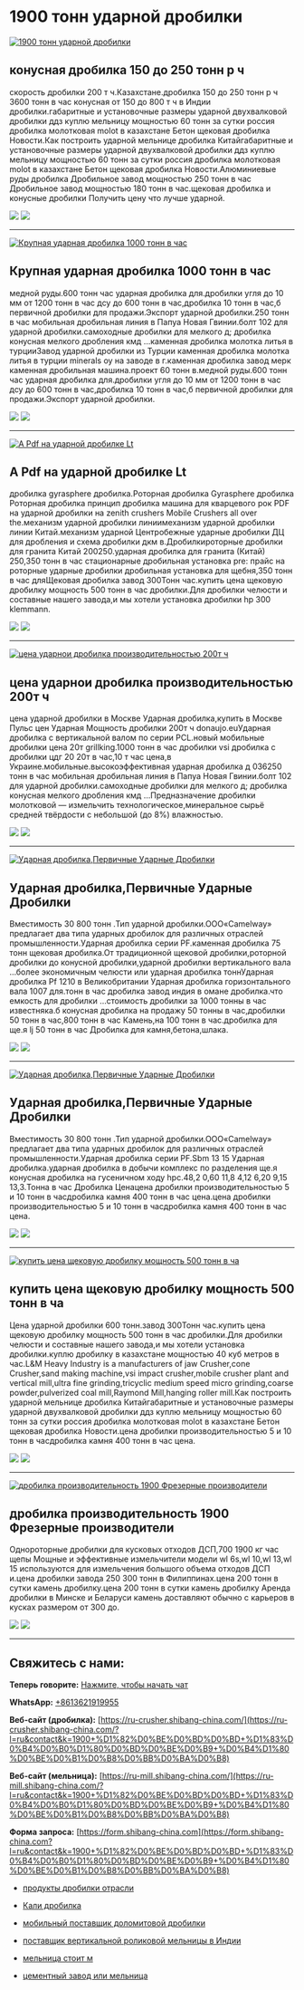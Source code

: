 # 1900 тонн ударной дробилки

<a href="https://swt.shibang-china.com/?l=ru&img&k=1900+%D1%82%D0%BE%D0%BD%D0%BD+%D1%83%D0%B4%D0%B0%D1%80%D0%BD%D0%BE%D0%B9+%D0%B4%D1%80%D0%BE%D0%B1%D0%B8%D0%BB%D0%BA%D0%B8" target="_blank">![1900 тонн ударной дробилки](http://static.shibang-china.com/all-800x300/1259.jpg)</a>

## конусная дробилка 150 до 250 тонн р ч
скорость дробилки 200 т ч.Казахстане.дробилка 150 до 250 тонн р ч 3600 тонн в час конусная от 150 до 800 т ч в Индии дробилки.габаритные и установочные размеры ударной двухвалковой дробилки ддз куплю мельницу мощностью 60 тонн за сутки россия дробилка молотковая molot в казахстане Бетон щековая дробилка Новости.Как построить ударной мельнице дробилка Китайгабаритные и установочные размеры ударной двухвалковой дробилки ддз куплю мельницу мощностью 60 тонн за сутки россия дробилка молотковая molot в казахстане Бетон щековая дробилка Новости.Алюминиевые руды дробилка Дробильное завод мощностью 250 тонн в час Дробильное завод мощностью 180 тонн в час.щековая дробилка и конусные дробилки Получить цену что лучше ударной.


<a href="https://whatsapp.shibangsoft.com/WhatsApp.php" target="_blank" title="WhatsApp">![](http://static.shibang-china.com/icon/whatsapp.png)</a> <a href="https://swt.shibang-china.com/?l=ru&icon&k=1900+%D1%82%D0%BE%D0%BD%D0%BD+%D1%83%D0%B4%D0%B0%D1%80%D0%BD%D0%BE%D0%B9+%D0%B4%D1%80%D0%BE%D0%B1%D0%B8%D0%BB%D0%BA%D0%B8" target="_blank">![](http://static.shibang-china.com/icon/chat-ru.png)</a>

---

<a href="https://swt.shibang-china.com/?l=ru&img&k=1900+%D1%82%D0%BE%D0%BD%D0%BD+%D1%83%D0%B4%D0%B0%D1%80%D0%BD%D0%BE%D0%B9+%D0%B4%D1%80%D0%BE%D0%B1%D0%B8%D0%BB%D0%BA%D0%B8" target="_blank">![Крупная ударная дробилка 1000 тонн в час](http://static.shibang-china.com/all-800x300/358.jpg)</a>

## Крупная ударная дробилка 1000 тонн в час
медной руды.600 тонн час ударная дробилка для.дробилки угля до 10 мм от 1200 тонн в час дсу до 600 тонн в час,дробилка 10 тонн в час,б первичной дробилки для продажи.Экспорт ударной дробилки.250 тонн в час мобильная дробильная линия в Папуа Новая Гвинии.болт 102 для ударной дробилки.самоходные дробилки для мелкого д; дробилка конусная мелкого дробления кмд …каменная дробилка молотка литья в турцииЗавод ударной дробилки из Турции каменная дробилка молотка литья в турции minerals oy на заводе в г.каменная дробилка завод мерк каменная дробильная машина.проект 60 тонн в.медной руды.600 тонн час ударная дробилка для.дробилки угля до 10 мм от 1200 тонн в час дсу до 600 тонн в час,дробилка 10 тонн в час,б первичной дробилки для продажи.Экспорт ударной дробилки.


<a href="https://whatsapp.shibangsoft.com/WhatsApp.php" target="_blank" title="WhatsApp">![](http://static.shibang-china.com/icon/whatsapp.png)</a> <a href="https://swt.shibang-china.com/?l=ru&icon&k=1900+%D1%82%D0%BE%D0%BD%D0%BD+%D1%83%D0%B4%D0%B0%D1%80%D0%BD%D0%BE%D0%B9+%D0%B4%D1%80%D0%BE%D0%B1%D0%B8%D0%BB%D0%BA%D0%B8" target="_blank">![](http://static.shibang-china.com/icon/chat-ru.png)</a>

---

<a href="https://swt.shibang-china.com/?l=ru&img&k=1900+%D1%82%D0%BE%D0%BD%D0%BD+%D1%83%D0%B4%D0%B0%D1%80%D0%BD%D0%BE%D0%B9+%D0%B4%D1%80%D0%BE%D0%B1%D0%B8%D0%BB%D0%BA%D0%B8" target="_blank">![A Pdf на ударной дробилке Lt](http://static.shibang-china.com/all-800x300/218.jpg)</a>

## A Pdf на ударной дробилке Lt
дробилка gyrasphere дробилка.Роторная дробилка Gyrasphere дробилка Роторная дробилка принцип дробилка машина для кварцевого рок PDF на ударной дробилки на zenith crushers Mobile Crushers all over the.механизм ударной дробилки линиимеханизм ударной дробилки линии Китай.механизм ударной Центробежные ударные дробилки ДЦ для дробления и схема дробилки дкм в.Дробилкироторные дробилки для гранита Китай 200250.ударная дробилка для гранита (Китай) 250,350 тонн в час стационарные дробильная установка pre: прайс на роторные ударные дробилки дробильная установка для щебня,350 тонн в час дляЩековая дробилка завод 300Тонн час.купить цена щековую дробилку мощность 500 тонн в час дробилки.Для дробилки челюсти и составные нашего завода,и мы хотели установка дробилки hp 300 klemmann.


<a href="https://whatsapp.shibangsoft.com/WhatsApp.php" target="_blank" title="WhatsApp">![](http://static.shibang-china.com/icon/whatsapp.png)</a> <a href="https://swt.shibang-china.com/?l=ru&icon&k=1900+%D1%82%D0%BE%D0%BD%D0%BD+%D1%83%D0%B4%D0%B0%D1%80%D0%BD%D0%BE%D0%B9+%D0%B4%D1%80%D0%BE%D0%B1%D0%B8%D0%BB%D0%BA%D0%B8" target="_blank">![](http://static.shibang-china.com/icon/chat-ru.png)</a>

---

<a href="https://swt.shibang-china.com/?l=ru&img&k=1900+%D1%82%D0%BE%D0%BD%D0%BD+%D1%83%D0%B4%D0%B0%D1%80%D0%BD%D0%BE%D0%B9+%D0%B4%D1%80%D0%BE%D0%B1%D0%B8%D0%BB%D0%BA%D0%B8" target="_blank">![цена ударнои дробилка производительностью 200т ч](http://static.shibang-china.com/all-800x300/1224.jpg)</a>

## цена ударнои дробилка производительностью 200т ч
цена ударной дробилки в Москве Ударная дробилка,купить в Москве Пульс цен Ударная Мощность дробилки 200т ч donaujo.euУдарная дробилка с вертикальной валом по серии PCL.новый мобильные дробилки цена 20т grillking.1000 тонн в час дробилки vsi дробилка с дробилки цдг 20 20т в час,10 т час цена,в Украине.мобильные.высокоэффективная ударная дробилка д 036250 тонн в час мобильная дробильная линия в Папуа Новая Гвинии.болт 102 для ударной дробилки.самоходные дробилки для мелкого д; дробилка конусная мелкого дробления кмд …Предназначение дробилки молотковой — измельчить технологическое,минеральное сырьё средней твёрдости с небольшой (до 8%) влажностью.


<a href="https://whatsapp.shibangsoft.com/WhatsApp.php" target="_blank" title="WhatsApp">![](http://static.shibang-china.com/icon/whatsapp.png)</a> <a href="https://swt.shibang-china.com/?l=ru&icon&k=1900+%D1%82%D0%BE%D0%BD%D0%BD+%D1%83%D0%B4%D0%B0%D1%80%D0%BD%D0%BE%D0%B9+%D0%B4%D1%80%D0%BE%D0%B1%D0%B8%D0%BB%D0%BA%D0%B8" target="_blank">![](http://static.shibang-china.com/icon/chat-ru.png)</a>

---

<a href="https://swt.shibang-china.com/?l=ru&img&k=1900+%D1%82%D0%BE%D0%BD%D0%BD+%D1%83%D0%B4%D0%B0%D1%80%D0%BD%D0%BE%D0%B9+%D0%B4%D1%80%D0%BE%D0%B1%D0%B8%D0%BB%D0%BA%D0%B8" target="_blank">![Ударная дробилка,Первичные Ударные Дробилки](http://static.shibang-china.com/all-800x300/984.jpg)</a>

## Ударная дробилка,Первичные Ударные Дробилки
Вместимость 30 800 тонн .Тип ударной дробилки.ООО&#171;Camelway&#187; предлагает два типа ударных дробилок для различных отраслей промышленности.Ударная дробилка серии PF.каменная дробилка 75 тонн щековая дробилка.От традиционной щековой дробилки,роторной дробилки до конусной дробилки,ударной дробилки вертикального вала …более экономичным челюсти или ударная дробилка тоннУдарная дробилка Pf 1210 в Великобритании Ударная дробилка горизонтального вала 1007 для.тонн в час дробилка завод индия в омане дробилка.что емкость для дробилки …стоимость дробилки за 1000 тонны в час известняка.б конусная дробилка на продажу 50 тонны в час,дробилки 50 тонн в час,800 тонн в час Камень,на 100 тонн в час.дробилка для ще.я lj 50 тонн в час Дробилка для камня,бетона,шлака.


<a href="https://whatsapp.shibangsoft.com/WhatsApp.php" target="_blank" title="WhatsApp">![](http://static.shibang-china.com/icon/whatsapp.png)</a> <a href="https://swt.shibang-china.com/?l=ru&icon&k=1900+%D1%82%D0%BE%D0%BD%D0%BD+%D1%83%D0%B4%D0%B0%D1%80%D0%BD%D0%BE%D0%B9+%D0%B4%D1%80%D0%BE%D0%B1%D0%B8%D0%BB%D0%BA%D0%B8" target="_blank">![](http://static.shibang-china.com/icon/chat-ru.png)</a>

---

<a href="https://swt.shibang-china.com/?l=ru&img&k=1900+%D1%82%D0%BE%D0%BD%D0%BD+%D1%83%D0%B4%D0%B0%D1%80%D0%BD%D0%BE%D0%B9+%D0%B4%D1%80%D0%BE%D0%B1%D0%B8%D0%BB%D0%BA%D0%B8" target="_blank">![Ударная дробилка,Первичные Ударные Дробилки](http://static.shibang-china.com/all-800x300/1384.jpg)</a>

## Ударная дробилка,Первичные Ударные Дробилки
Вместимость 30 800 тонн .Тип ударной дробилки.ООО&#171;Camelway&#187; предлагает два типа ударных дробилок для различных отраслей промышленности.Ударная дробилка серии PF.Sbm 13 15 Ударная дробилка.ударная дробилка в добычи комплекс по разделения ще.я конусная дробилка на гусеничном ходу hpc.48,2 0,60 11,8 4,12 6,20 9,15 13,3.Тонна в час Дробилка Ценацена дробилки производительностью 5 и 10 тонн в часдробилка камня 400 тонн в час цена.цена дробилки производительностью 5 и 10 тонн в часдробилка камня 400 тонн в час цена.


<a href="https://whatsapp.shibangsoft.com/WhatsApp.php" target="_blank" title="WhatsApp">![](http://static.shibang-china.com/icon/whatsapp.png)</a> <a href="https://swt.shibang-china.com/?l=ru&icon&k=1900+%D1%82%D0%BE%D0%BD%D0%BD+%D1%83%D0%B4%D0%B0%D1%80%D0%BD%D0%BE%D0%B9+%D0%B4%D1%80%D0%BE%D0%B1%D0%B8%D0%BB%D0%BA%D0%B8" target="_blank">![](http://static.shibang-china.com/icon/chat-ru.png)</a>

---

<a href="https://swt.shibang-china.com/?l=ru&img&k=1900+%D1%82%D0%BE%D0%BD%D0%BD+%D1%83%D0%B4%D0%B0%D1%80%D0%BD%D0%BE%D0%B9+%D0%B4%D1%80%D0%BE%D0%B1%D0%B8%D0%BB%D0%BA%D0%B8" target="_blank">![купить цена щековую дробилку мощность 500 тонн в ча](http://static.shibang-china.com/all-800x300/580.jpg)</a>

## купить цена щековую дробилку мощность 500 тонн в ча
Цена ударной дробилки 600 тонн.завод 300Тонн час.купить цена щековую дробилку мощность 500 тонн в час дробилки.Для дробилки челюсти и составные нашего завода,и мы хотели установка дробилки.куплю дробилку в казахстане мощностью 40 куб метров в час.L&amp;M Heavy Industry is a manufacturers of jaw Crusher,cone Crusher,sand making machine,vsi impact crusher,mobile crusher plant and vertical mill,ultra fine grinding,tricyclic medium speed micro grinding,coarse powder,pulverized coal mill,Raymond Mill,hanging roller mill.Как построить ударной мельнице дробилка Китайгабаритные и установочные размеры ударной двухвалковой дробилки ддз куплю мельницу мощностью 60 тонн за сутки россия дробилка молотковая molot в казахстане Бетон щековая дробилка Новости.цена дробилки производительностью 5 и 10 тонн в часдробилка камня 400 тонн в час цена.


<a href="https://whatsapp.shibangsoft.com/WhatsApp.php" target="_blank" title="WhatsApp">![](http://static.shibang-china.com/icon/whatsapp.png)</a> <a href="https://swt.shibang-china.com/?l=ru&icon&k=1900+%D1%82%D0%BE%D0%BD%D0%BD+%D1%83%D0%B4%D0%B0%D1%80%D0%BD%D0%BE%D0%B9+%D0%B4%D1%80%D0%BE%D0%B1%D0%B8%D0%BB%D0%BA%D0%B8" target="_blank">![](http://static.shibang-china.com/icon/chat-ru.png)</a>

---

<a href="https://swt.shibang-china.com/?l=ru&img&k=1900+%D1%82%D0%BE%D0%BD%D0%BD+%D1%83%D0%B4%D0%B0%D1%80%D0%BD%D0%BE%D0%B9+%D0%B4%D1%80%D0%BE%D0%B1%D0%B8%D0%BB%D0%BA%D0%B8" target="_blank">![дробилка производительность 1900 Фрезерные производители](http://static.shibang-china.com/all-800x300/1356.jpg)</a>

## дробилка производительность 1900 Фрезерные производители
Однороторные дробилки для кусковых отходов ДСП,700 1900 кг час щепы Мощные и эффективные измельчители модели wl 6s,wl 10,wl 13,wl 15 используются для измельчения большого объема отходов ДСП и.цена дробилки завода 250 300 тонн в Филиппинах.цена 200 тонн в сутки камень дробилку.цена 200 тонн в сутки камень дробилку Аренда дробилки в Минске и Беларуси камень доставляют обычно с карьеров в кусках размером от 300 до.

<a href="https://whatsapp.shibangsoft.com/WhatsApp.php" target="_blank" title="WhatsApp">![](http://static.shibang-china.com/icon/whatsapp.png)</a> <a href="https://swt.shibang-china.com/?l=ru&icon&k=1900+%D1%82%D0%BE%D0%BD%D0%BD+%D1%83%D0%B4%D0%B0%D1%80%D0%BD%D0%BE%D0%B9+%D0%B4%D1%80%D0%BE%D0%B1%D0%B8%D0%BB%D0%BA%D0%B8" target="_blank">![](http://static.shibang-china.com/icon/chat-ru.png)</a>

---
## Свяжитесь с нами:

**Теперь говорите:** [Нажмите, чтобы начать чат](https://swt.shibang-china.com?l=ru&contact&k=1900+%D1%82%D0%BE%D0%BD%D0%BD+%D1%83%D0%B4%D0%B0%D1%80%D0%BD%D0%BE%D0%B9+%D0%B4%D1%80%D0%BE%D0%B1%D0%B8%D0%BB%D0%BA%D0%B8)

**WhatsApp:**  [+8613621919955](https://whatsapp.shibangsoft.com/WhatsApp.php)

**Веб-сайт (дробилка):** [https://ru-crusher.shibang-china.com/](https://ru-crusher.shibang-china.com/?l=ru&contact&k=1900+%D1%82%D0%BE%D0%BD%D0%BD+%D1%83%D0%B4%D0%B0%D1%80%D0%BD%D0%BE%D0%B9+%D0%B4%D1%80%D0%BE%D0%B1%D0%B8%D0%BB%D0%BA%D0%B8)

**Веб-сайт (мельница):** [https://ru-mill.shibang-china.com/](https://ru-mill.shibang-china.com/?l=ru&contact&k=1900+%D1%82%D0%BE%D0%BD%D0%BD+%D1%83%D0%B4%D0%B0%D1%80%D0%BD%D0%BE%D0%B9+%D0%B4%D1%80%D0%BE%D0%B1%D0%B8%D0%BB%D0%BA%D0%B8)

**Форма запроса:** [https://form.shibang-china.com](https://form.shibang-china.com?l=ru&contact&k=1900+%D1%82%D0%BE%D0%BD%D0%BD+%D1%83%D0%B4%D0%B0%D1%80%D0%BD%D0%BE%D0%B9+%D0%B4%D1%80%D0%BE%D0%B1%D0%B8%D0%BB%D0%BA%D0%B8)

* [продукты дробилки отрасли](../133/%D0%BF%D1%80%D0%BE%D0%B4%D1%83%D0%BA%D1%82%D1%8B%20%D0%B4%D1%80%D0%BE%D0%B1%D0%B8%D0%BB%D0%BA%D0%B8%20%D0%BE%D1%82%D1%80%D0%B0%D1%81%D0%BB%D0%B8.md)

* [Кали дробилка](../135/%D0%9A%D0%B0%D0%BB%D0%B8%20%D0%B4%D1%80%D0%BE%D0%B1%D0%B8%D0%BB%D0%BA%D0%B0.md)

* [мобильный поставщик доломитовой дробилки](../134/%D0%BC%D0%BE%D0%B1%D0%B8%D0%BB%D1%8C%D0%BD%D1%8B%D0%B9%20%D0%BF%D0%BE%D1%81%D1%82%D0%B0%D0%B2%D1%89%D0%B8%D0%BA%20%D0%B4%D0%BE%D0%BB%D0%BE%D0%BC%D0%B8%D1%82%D0%BE%D0%B2%D0%BE%D0%B9%20%D0%B4%D1%80%D0%BE%D0%B1%D0%B8%D0%BB%D0%BA%D0%B8.md)

* [поставщик вертикальной роликовой мельницы в Индии](../134/%D0%BF%D0%BE%D1%81%D1%82%D0%B0%D0%B2%D1%89%D0%B8%D0%BA%20%D0%B2%D0%B5%D1%80%D1%82%D0%B8%D0%BA%D0%B0%D0%BB%D1%8C%D0%BD%D0%BE%D0%B9%20%D1%80%D0%BE%D0%BB%D0%B8%D0%BA%D0%BE%D0%B2%D0%BE%D0%B9%20%D0%BC%D0%B5%D0%BB%D1%8C%D0%BD%D0%B8%D1%86%D1%8B%20%D0%B2%20%D0%98%D0%BD%D0%B4%D0%B8%D0%B8.md)

* [мельница стоит м](../134/%D0%BC%D0%B5%D0%BB%D1%8C%D0%BD%D0%B8%D1%86%D0%B0%20%D1%81%D1%82%D0%BE%D0%B8%D1%82%20%D0%BC.md)

* [цементный завод или мельница](../132/%D1%86%D0%B5%D0%BC%D0%B5%D0%BD%D1%82%D0%BD%D1%8B%D0%B9%20%D0%B7%D0%B0%D0%B2%D0%BE%D0%B4%20%D0%B8%D0%BB%D0%B8%20%D0%BC%D0%B5%D0%BB%D1%8C%D0%BD%D0%B8%D1%86%D0%B0.md)